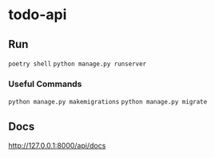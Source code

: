 # todo-api

## Run

`poetry shell`
`python manage.py runserver`

### Useful Commands

`python manage.py makemigrations`
`python manage.py migrate`

## Docs

<http://127.0.0.1:8000/api/docs>
